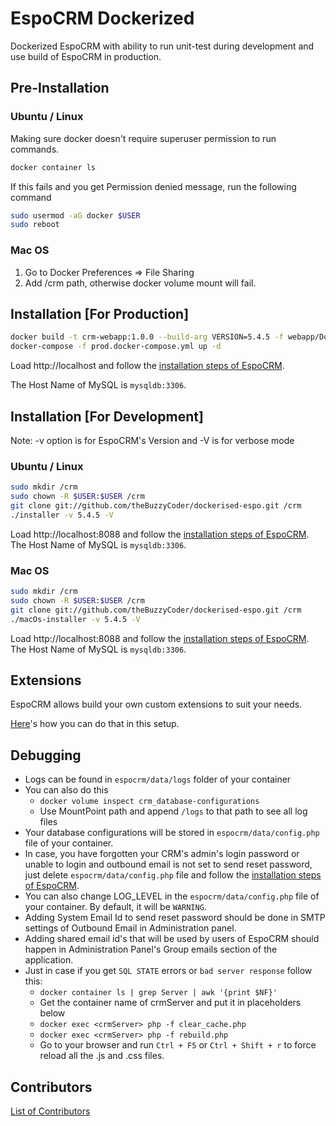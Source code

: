 # EspoCRM Dockerized

Dockerized EspoCRM with ability to run unit-test during development and use build of EspoCRM in production.

## Pre-Installation

### Ubuntu / Linux

Making sure docker doesn't require superuser permission to run commands.

```bash
docker container ls
```

If this fails and you get Permission denied message, run the following command

```bash
sudo usermod -aG docker $USER
sudo reboot
```

### Mac OS

1) Go to Docker Preferences => File Sharing
2) Add /crm path, otherwise docker volume mount will fail.

## Installation [For Production]

```bash
docker build -t crm-webapp:1.0.0 --build-arg VERSION=5.4.5 -f webapp/Dockerfile /crm
docker-compose -f prod.docker-compose.yml up -d
```

Load http://localhost and follow the [installation steps of EspoCRM](https://www.espocrm.com/documentation/administration/installation/).

The Host Name of MySQL is `mysqldb:3306`.

## Installation [For Development]

Note: -v option is for EspoCRM's Version and -V is for verbose mode

### Ubuntu / Linux

```bash
sudo mkdir /crm
sudo chown -R $USER:$USER /crm
git clone git://github.com/theBuzzyCoder/dockerised-espo.git /crm
./installer -v 5.4.5 -V
```

Load http://localhost:8088 and follow the [installation steps of EspoCRM](https://www.espocrm.com/documentation/administration/installation/).
The Host Name of MySQL is `mysqldb:3306`.

### Mac OS

```sh
sudo mkdir /crm
sudo chown -R $USER:$USER /crm
git clone git://github.com/theBuzzyCoder/dockerised-espo.git /crm
./macOs-installer -v 5.4.5 -V
```

Load http://localhost:8088 and follow the [installation steps of EspoCRM](https://www.espocrm.com/documentation/administration/installation/).
The Host Name of MySQL is `mysqldb:3306`.

## Extensions

EspoCRM allows build your own custom extensions to suit your needs.

[Here](./projects/README.md)'s how you can do that in this setup.

## Debugging

- Logs can be found in `espocrm/data/logs` folder of your container
- You can also do this
  - `docker volume inspect crm_database-configurations`
  - Use MountPoint path and append `/logs` to that path to see all log files
- Your database configurations will be stored in `espocrm/data/config.php` file of your container.
- In case, you have forgotten your CRM's admin's login password or unable to login and outbound email is not set to send reset password, just delete `espocrm/data/config.php` file and follow the [installation steps of EspoCRM](https://www.espocrm.com/documentation/administration/installation/).
- You can also change LOG_LEVEL in the `espocrm/data/config.php` file of your container. By default, it will be `WARNING`.
- Adding System Email Id to send reset password should be done in SMTP settings of Outbound Email in Administration panel.
- Adding shared email id's that will be used by users of EspoCRM should happen in Administration Panel's Group emails section of the application.
- Just in case if you get `SQL STATE` errors or `bad server response` follow this:
  - `docker container ls | grep Server | awk '{print $NF}'`
  - Get the container name of crmServer and put it in <crmServer> placeholders below
  - `docker exec <crmServer> php -f clear_cache.php`
  - `docker exec <crmServer> php -f rebuild.php`
  - Go to your browser and run `Ctrl + F5` or `Ctrl + Shift + r` to force reload all the .js and .css files.

## Contributors

[List of Contributors](./Contributors.md)
